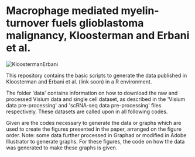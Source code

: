 # Macrophage mediated myelin-turnover fuels glioblastoma malignancy, Kloosterman and Erbani et al. 

![KloostermanErbani](https://user-images.githubusercontent.com/50464178/154963523-172c033d-b26c-43b5-8454-c62cdfd4d579.png)

This repository contains the basic scripts to generate the data published in Kloosterman and Erbani et al. (link soon) in a R environment.

The folder 'data' contains information on how to download the raw and processed Visium data and single cell dataset, as described in the 'Visium data pre-processing' and 'scRNA-seq data pre-processing' files respectively. These datasets are called upon in all following codes. 

Given are the codes necessary to generate the data or graphs which are used to create the figures presented in the paper, arranged on the figure order. Note: some data further processed in Graphad or modified in Adobe Illustrator to generate graphs. For these figures, the code on how the data was generated to make these graphs is given.


